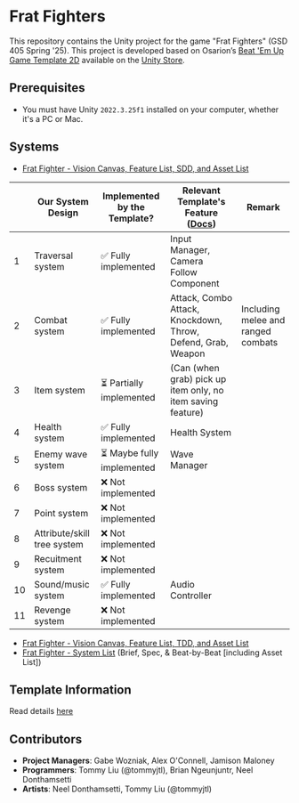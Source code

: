 # Frat Fighters

This repository contains the Unity project for the game "Frat Fighters" (GSD 405 Spring '25). This project is developed based on Osarion’s [Beat 'Em Up Game Template 2D](https://www.osarion.com/BeatEmUpTemplate2D/) available on the [Unity Store](https://assetstore.unity.com/packages/templates/systems/beat-em-up-game-template-2d-294649). 

## Prerequisites

- You must have Unity `2022.3.25f1` installed on your computer, whether it's a PC or Mac.

## Systems

- [Frat Fighter - Vision Canvas, Feature List, SDD, and Asset List](https://docs.google.com/spreadsheets/d/1vP7UvNa-TaXNR7LTbYSSawWWFz5AQQky/edit?gid=656803779#gid=656803779)

|    | Our System Design           | Implemented by the Template? | Relevant Template's Feature ([Docs](https://www.osarion.com/BeatEmUpTemplate2D/documentation.html))     | Remark |
|----|-----------------------------|------------------------------|----------------------------------------|--------|
| 1  | Traversal system            | ✅ Fully implemented         | Input Manager, Camera Follow Component |        |
| 2  | Combat system               | ✅ Fully implemented         | Attack, Combo Attack, Knockdown, Throw, Defend, Grab, Weapon | Including melee and ranged combats |
| 3  | Item system                 | ⏳ Partially implemented     | (Can (when grab) pick up item only, no item saving feature) |        |
| 4  | Health system               | ✅ Fully implemented         | Health System                          |        |
| 5  | Enemy wave system           | ⏳ Maybe fully implemented   | Wave Manager                           |        |
| 6  | Boss system                 | ❌ Not implemented           |                                        |        |
| 7  | Point system                | ❌ Not implemented           |                                        |        |
| 8  | Attribute/skill tree system | ❌ Not implemented           |                                        |        |
| 9  | Recuitment system           | ❌ Not implemented           |                                        |        |
| 10 | Sound/music system          | ✅ Fully implemented         | Audio Controller                       |        |
| 11 | Revenge system              | ❌ Not implemented   |  |        |

- [Frat Fighter - Vision Canvas, Feature List, TDD, and Asset List](https://docs.google.com/spreadsheets/d/1vP7UvNa-TaXNR7LTbYSSawWWFz5AQQky/edit?gid=656803779#gid=656803779)
- [Frat Fighter - System List](https://docs.google.com/document/d/1UK__Y1sp5XtaBEaRnzLHOcIoUs-rmC9q/edit) (Brief, Spec, & Beat-by-Beat [including Asset List])


## Template Information

Read details [here](./Docs/TEMPLATE_README.md)

## Contributors

- **Project Managers**: Gabe Wozniak, Alex O'Connell, Jamison Maloney
- **Programmers**: Tommy Liu (@tommyjtl), Brian Ngeunjuntr, Neel Donthamsetti
- **Artists**: Neel Donthamsetti, Tommy Liu (@tommyjtl)